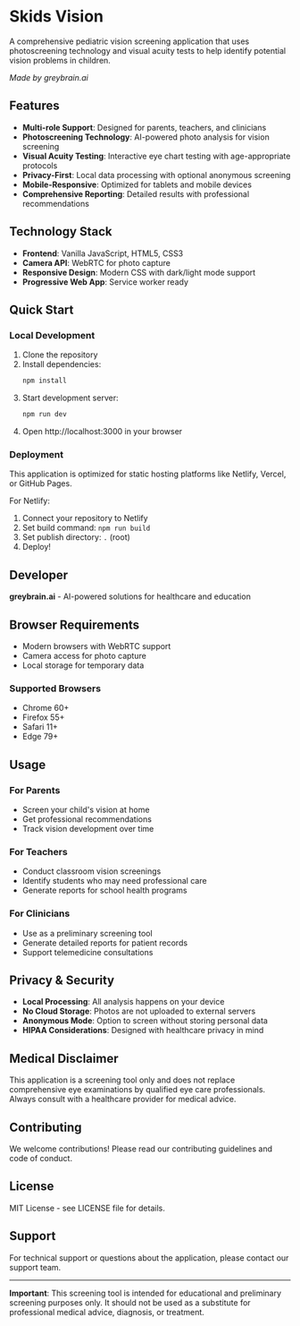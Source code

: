 # Skids Vision

A comprehensive pediatric vision screening application that uses photoscreening technology and visual acuity tests to help identify potential vision problems in children.

*Made by greybrain.ai*

## Features

- **Multi-role Support**: Designed for parents, teachers, and clinicians
- **Photoscreening Technology**: AI-powered photo analysis for vision screening
- **Visual Acuity Testing**: Interactive eye chart testing with age-appropriate protocols
- **Privacy-First**: Local data processing with optional anonymous screening
- **Mobile-Responsive**: Optimized for tablets and mobile devices
- **Comprehensive Reporting**: Detailed results with professional recommendations

## Technology Stack

- **Frontend**: Vanilla JavaScript, HTML5, CSS3
- **Camera API**: WebRTC for photo capture
- **Responsive Design**: Modern CSS with dark/light mode support
- **Progressive Web App**: Service worker ready

## Quick Start

### Local Development

1. Clone the repository
2. Install dependencies:
   ```bash
   npm install
   ```
3. Start development server:
   ```bash
   npm run dev
   ```
4. Open http://localhost:3000 in your browser

### Deployment

This application is optimized for static hosting platforms like Netlify, Vercel, or GitHub Pages.

For Netlify:
1. Connect your repository to Netlify
2. Set build command: `npm run build`
3. Set publish directory: `.` (root)
4. Deploy!

## Developer

**greybrain.ai** - AI-powered solutions for healthcare and education

## Browser Requirements

- Modern browsers with WebRTC support
- Camera access for photo capture
- Local storage for temporary data

### Supported Browsers
- Chrome 60+
- Firefox 55+
- Safari 11+
- Edge 79+

## Usage

### For Parents
- Screen your child's vision at home
- Get professional recommendations
- Track vision development over time

### For Teachers
- Conduct classroom vision screenings
- Identify students who may need professional care
- Generate reports for school health programs

### For Clinicians
- Use as a preliminary screening tool
- Generate detailed reports for patient records
- Support telemedicine consultations

## Privacy & Security

- **Local Processing**: All analysis happens on your device
- **No Cloud Storage**: Photos are not uploaded to external servers
- **Anonymous Mode**: Option to screen without storing personal data
- **HIPAA Considerations**: Designed with healthcare privacy in mind

## Medical Disclaimer

This application is a screening tool only and does not replace comprehensive eye examinations by qualified eye care professionals. Always consult with a healthcare provider for medical advice.

## Contributing

We welcome contributions! Please read our contributing guidelines and code of conduct.

## License

MIT License - see LICENSE file for details.

## Support

For technical support or questions about the application, please contact our support team.

---

**Important**: This screening tool is intended for educational and preliminary screening purposes only. It should not be used as a substitute for professional medical advice, diagnosis, or treatment.
